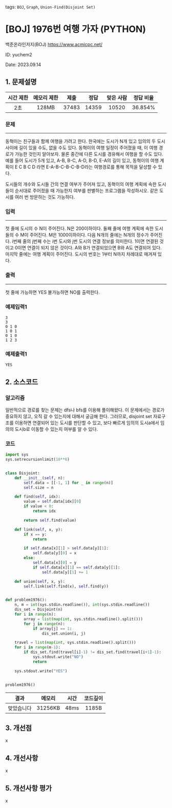 tags: `BOJ`, `Graph`, `Union-Find(Disjoint Set)`
# [BOJ] 1976번 여행 가자 (PYTHON)
백준온라인저지(BOJ) https://www.acmicpc.net/

ID: yuchem2

Date: 2023.09.14
## 1. 문제설명
| 시간 제한 | 메모리 제한 | 제출  | 정답 | 맞은 사람 | 정답 비율 |
| :---: | :---: | :---: | :---: | :---: | :---: |
| 2초 | 128MB | 37483 | 14359 | 10520 | 36.854% |

### 문제
---
동혁이는 친구들과 함께 여행을 가려고 한다. 한국에는 도시가 N개 있고 임의의 두 도시 사이에 길이 있을 수도, 없을 수도 있다. 동혁이의 여행 일정이 주어졌을 때, 이 여행 경로가 가능한 것인지 알아보자. 물론 중간에 다른 도시를 경유해서 여행을 할 수도 있다. 예를 들어 도시가 5개 있고, A-B, B-C, A-D, B-D, E-A의 길이 있고, 동혁이의 여행 계획이 E C B C D 라면 E-A-B-C-B-C-B-D라는 여행경로를 통해 목적을 달성할 수 있다.

도시들의 개수와 도시들 간의 연결 여부가 주어져 있고, 동혁이의 여행 계획에 속한 도시들이 순서대로 주어졌을 때 가능한지 여부를 판별하는 프로그램을 작성하시오. 같은 도시를 여러 번 방문하는 것도 가능하다.

### 입력
---
첫 줄에 도시의 수 N이 주어진다. N은 200이하이다. 둘째 줄에 여행 계획에 속한 도시들의 수 M이 주어진다. M은 1000이하이다. 다음 N개의 줄에는 N개의 정수가 주어진다. i번째 줄의 j번째 수는 i번 도시와 j번 도시의 연결 정보를 의미한다. 1이면 연결된 것이고 0이면 연결이 되지 않은 것이다. A와 B가 연결되었으면 B와 A도 연결되어 있다. 마지막 줄에는 여행 계획이 주어진다. 도시의 번호는 1부터 N까지 차례대로 매겨져 있다.

### 출력
---
첫 줄에 가능하면 YES 불가능하면 NO를 출력한다.

### 예제입력1
```
3
3
0 1 0
1 0 1
0 1 0
1 2 3
```
### 예제출력1
```
YES
```
## 2. 소스코드

### 알고리즘
일반적으로 경로를 찾는 문제는 dfs나 bfs를 이용해 풀이해왔다. 이 문제에서는 경로가 중요하지 않고, 오직 갈 수 있는지에 대해서 궁금해 한다. 
그러므로, disjoint set 자료구조를 이용하면 연결되어 있는 도시를 판단할 수 있고, 보다 빠르게 임의의 도시a에서 임의의 도시b로 이동할 수 있는지 여부를 알 수 있다. 

### 코드
```Python
import sys
sys.setrecursionlimit(10**6)


class Disjoint:
    def __init__(self, n):
        self.data = [[-1, 1] for _ in range(n)]
        self.size = n

    def find(self, idx):
        value = self.data[idx][0]
        if value < 0:
            return idx

        return self.find(value)

    def link(self, x, y):
        if x == y:
            return

        if self.data[x][1] > self.data[y][1]:
            self.data[y][0] = x
        else:
            self.data[x][0] = y
            if self.data[x][1] == self.data[y][1]:
                self.data[y][1] += 1

    def union(self, x, y):
        self.link(self.find(x), self.find(y))


def problem1976():
    n, m = int(sys.stdin.readline()), int(sys.stdin.readline())
    dis_set = Disjoint(n)
    for i in range(n):
        array = list(map(int, sys.stdin.readline().split()))
        for j in range(n):
            if array[j] == 1:
                dis_set.union(i, j)

    travel = list(map(int, sys.stdin.readline().split()))
    for i in range(m-1):
        if dis_set.find(travel[i]-1) != dis_set.find(travel[i+1]-1):
            sys.stdout.write("NO")
            return

    sys.stdout.write("YES")


problem1976()

```

| 결과 | 메모리 | 시간 | 코드길이 |
|:---:|:-----: | :---: | :----: |
| 맞았습니다 | 31256KB | 48ms | 1185B |

## 3. 개선점
x
## 4. 개선사항
x
## 5. 개선사항 평가
x
